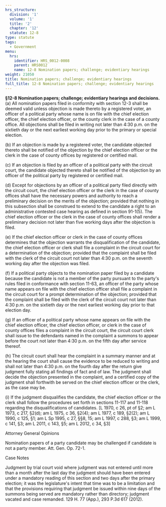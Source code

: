 ```yaml
---
hrs_structure:
  division: '1'
  volume: '1'
  title: '2'
  chapter: '12'
  statute: 12-8
type: statute
tags:
  - Government
menu:
  hrs:
    identifier: HRS_0012-0008
    parent: HRS0012
    name: 12-8 Nomination papers; challenge; evidentiary hearings
weight: 21050
title: Nomination papers; challenge; evidentiary hearings
full_title: 12-8 Nomination papers; challenge; evidentiary hearings
---
```

**§12-8 Nomination papers; challenge; evidentiary hearings and decisions.** (a) All nomination papers filed in conformity with section 12-3 shall be deemed valid unless objection is made thereto by a registered voter, an officer of a political party whose name is on file with the chief election officer, the chief election officer, or the county clerk in the case of a county office. All objections shall be filed in writing not later than 4:30 p.m. on the sixtieth day or the next earliest working day prior to the primary or special election.

(b) If an objection is made by a registered voter, the candidate objected thereto shall be notified of the objection by the chief election officer or the clerk in the case of county offices by registered or certified mail.

(c) If an objection is filed by an officer of a political party with the circuit court, the candidate objected thereto shall be notified of the objection by an officer of the political party by registered or certified mail.

(d) Except for objections by an officer of a political party filed directly with the circuit court, the chief election officer or the clerk in the case of county offices shall have the necessary powers and authority to reach a preliminary decision on the merits of the objection; provided that nothing in this subsection shall be construed to extend to the candidate a right to an administrative contested case hearing as defined in section 91-1(5). The chief election officer or the clerk in the case of county offices shall render a preliminary decision not later than five working days after the objection is filed.

(e) If the chief election officer or clerk in the case of county offices determines that the objection warrants the disqualification of the candidate, the chief election officer or clerk shall file a complaint in the circuit court for a determination of the objection; provided that the complaint shall be filed with the clerk of the circuit court not later than 4:30 p.m. on the seventh working day after the objection was filed.

(f) If a political party objects to the nomination paper filed by a candidate because the candidate is not a member of the party pursuant to the party's rules filed in conformance with section 11-63, an officer of the party whose name appears on file with the chief election officer shall file a complaint in the circuit court for a prompt determination of the objection; provided that the complaint shall be filed with the clerk of the circuit court not later than 4:30 p.m. on the sixtieth day or the next earliest working day prior to that election day.

(g) If an officer of a political party whose name appears on file with the chief election officer, the chief election officer, or clerk in the case of county offices files a complaint in the circuit court, the circuit court clerk shall issue to the defendants named in the complaint a summons to appear before the court not later than 4:30 p.m. on the fifth day after service thereof.

(h) The circuit court shall hear the complaint in a summary manner and at the hearing the court shall cause the evidence to be reduced to writing and shall not later than 4:30 p.m. on the fourth day after the return give judgment fully stating all findings of fact and of law. The judgment shall decide the objection presented in the complaint, and a certified copy of the judgment shall forthwith be served on the chief election officer or the clerk, as the case may be.

(i) If the judgment disqualifies the candidate, the chief election officer or the clerk shall follow the procedures set forth in sections 11-117 and 11-118 regarding the disqualifications of candidates. [L 1970, c 26, pt of §2; am L 1973, c 217, §2(d); am L 1975, c 36, §2(4); am L 1977, c 189, §2(2); am L 1990, c 125, §1; am L Sp 1995, c 27, §§8, 15; am L 1997, c 288, §3; am L 1999, c 141, §3; am L 2011, c 143, §5; am L 2012, c 34, §3]

Attorney General Opinions

Nomination papers of a party candidate may be challenged if candidate is not a party member. Att. Gen. Op. 72-1.

Case Notes

Judgment by trial court void where judgment was not entered until more than a month after the last day the judgment should have been entered under a mandatory reading of this section and two days after the primary election; it was the legislature's intent that time was to be a limitation and that the provisions requiring that judgment be issued within nine days of the summons being served are mandatory rather than directory; judgment vacated and case remanded. 129 H. 77 (App.), 293 P.3d 617 (2012).